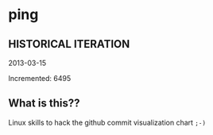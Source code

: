 # ping

## HISTORICAL ITERATION
2013-03-15

Incremented: 6495

## What is this?? 
Linux skills to hack the github commit visualization chart `;-)`
